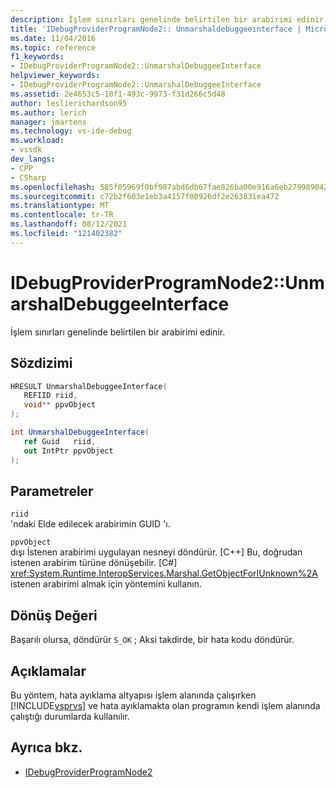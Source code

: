 ```yaml
---
description: İşlem sınırları genelinde belirtilen bir arabirimi edinir.
title: 'IDebugProviderProgramNode2:: Unmarshaldebuggeeınterface | Microsoft Docs'
ms.date: 11/04/2016
ms.topic: reference
f1_keywords:
- IDebugProviderProgramNode2::UnmarshalDebuggeeInterface
helpviewer_keywords:
- IDebugProviderProgramNode2::UnmarshalDebuggeeInterface
ms.assetid: 2e4653c5-10f1-493c-9973-f31d266c5d48
author: leslierichardson95
ms.author: lerich
manager: jmartens
ms.technology: vs-ide-debug
ms.workload:
- vssdk
dev_langs:
- CPP
- CSharp
ms.openlocfilehash: 585f05969f0bf987abd6db67fae826ba00e916a6eb279989042087a499b757b5
ms.sourcegitcommit: c72b2f603e1eb3a4157f00926df2e263831ea472
ms.translationtype: MT
ms.contentlocale: tr-TR
ms.lasthandoff: 08/12/2021
ms.locfileid: "121402382"
---
```

# <a name="idebugproviderprogramnode2unmarshaldebuggeeinterface"></a>IDebugProviderProgramNode2::UnmarshalDebuggeeInterface
İşlem sınırları genelinde belirtilen bir arabirimi edinir.

## <a name="syntax"></a>Sözdizimi

```cpp
HRESULT UnmarshalDebuggeeInterface(
   REFIID riid,
   void** ppvObject
);
```

```csharp
int UnmarshalDebuggeeInterface(
   ref Guid   riid,
   out IntPtr ppvObject
);
```

## <a name="parameters"></a>Parametreler
`riid`\
'ndaki Elde edilecek arabirimin GUID 'ı.

`ppvObject`\
dışı İstenen arabirimi uygulayan nesneyi döndürür. [C++] Bu, doğrudan istenen arabirim türüne dönüşebilir. [C#] <xref:System.Runtime.InteropServices.Marshal.GetObjectForIUnknown%2A> istenen arabirimi almak için yöntemini kullanın.

## <a name="return-value"></a>Dönüş Değeri
 Başarılı olursa, döndürür `S_OK` ; Aksi takdirde, bir hata kodu döndürür.

## <a name="remarks"></a>Açıklamalar
 Bu yöntem, hata ayıklama altyapısı işlem alanında çalışırken [!INCLUDE[vsprvs](../../../code-quality/includes/vsprvs_md.md)] ve hata ayıklamakta olan programın kendi işlem alanında çalıştığı durumlarda kullanılır.

## <a name="see-also"></a>Ayrıca bkz.
- [IDebugProviderProgramNode2](../../../extensibility/debugger/reference/idebugproviderprogramnode2.md)
